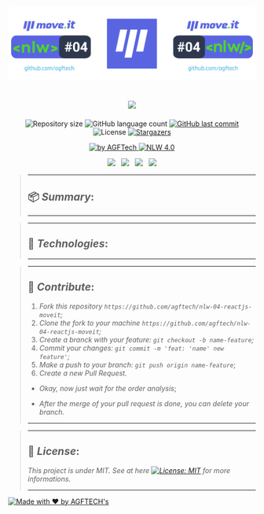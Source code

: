 <h1 align="center">
<img alt="move.it" title="move.it" src="https://github.com/agftech/nlw-04-reactjs-moveit/blob/main/.github/custom-nlw-04-move-it.svg" width="625px" />
</h1>

<h2 align="center">
<img src="https://img.shields.io/badge/Project developed during the -NLW 4.0 ReactJS TRAIL by 🚀 Rocketseat-4953B8?style=for-the-badge"/>
</h2>

<p align="center">	
  <img alt="Repository size" src="https://img.shields.io/github/repo-size/agftech/nlw-04-reactjs-moveit?color=4953B8">
  <img alt="GitHub language count" src="https://img.shields.io/github/languages/count/agftech/nlw-04-reactjs-moveit?color=4953B8">
  <a href="https://github.com/agftech/nlw-04-reactjs-moveit/commits/master">
    <img alt="GitHub last commit" src="https://img.shields.io/github/last-commit/agftech/nlw-04-reactjs-moveit?color=4953B8">
  </a> 
  <img alt="License" src="https://img.shields.io/badge/license-MIT-4953B8">
  <a href="https://github.com/agftech/nlw-04-reactjs-moveit/stargazers">
    <img alt="Stargazers" src="https://img.shields.io/github/stars/agftech/nlw-04-reactjs-moveit?color=4953B8&logo=github">
  </a>
</p>

<p align="Center">
  <a href="https://github.com/agftech" target="_blank">
  <img alt="by AGFTech" src="https://img.shields.io/badge/made%20by-AGFTECH's-4953B8">
  </a>
  <a aria-label="Completed" href="https://nextlevelweek.com/episodios/react/1/edicao/4">
   <img alt="NLW 4.0" src="https://img.shields.io/badge/ NLW 4.0 ReactJS Trail-Move.It-4953B8">
  </a>
</p>

<p align="center">
  <a href="#package-summary"><img src="https://img.shields.io/badge/Summary-2AA9E0?style=for-the-badge"/></a>&nbsp;&nbsp;
  <a href="#rocket-technologies"><img src="https://img.shields.io/badge/Technologies-2AA9E0?style=for-the-badge"/></a>&nbsp;&nbsp;
  <a href="#handshake-contribute"><img src="https://img.shields.io/badge/contribute-2AA9E0?style=for-the-badge"/></a>&nbsp;&nbsp;
  <a href="#memo-license"><img src="https://img.shields.io/badge/License-2AA9E0?style=for-the-badge"/></a>
</p>

> ---
>
> ## :package: _**Summary**_:
>
> ---

> ---
>
> ## :rocket: _**Technologies**_:
>
> ---

> ---
> ## :handshake: _**Contribute**_:
> 1. *Fork this repository `https://github.com/agftech/nlw-04-reactjs-moveit`;*
> 2. *Clone the fork to your machine `https://github.com/agftech/nlw-04-reactjs-moveit`;*
> 3. *Create a branck with your feature: `git checkout -b name-feature`;*
> 4. *Commit your changes: `git commit -m 'feat: 'name' new feature'`;*
> 5. *Make a push to your branch: `git push origin name-feature`*;
> 6. *Create a new Pull Request.*
>
> - *Okay, now just wait for the order analysis*;
>
> - *After the merge of your pull request is done, you can delete your branch.*
>
> ---

> ---
>
> ## :memo: _**License**_:
>
> *This project is under MIT. See at here [![License: MIT](https://img.shields.io/badge/License-MIT-4953B8.svg)](https://opensource.org/licenses/MIT)  for more informations.*
>
> ---

<a href="https://github.com/agftech" target="_blank">
    <img alt="Made with ♥ by AGFTECH's" src="https://img.shields.io/badge/Made with ♥ by -AGFTECH's-4953B8">
</a>